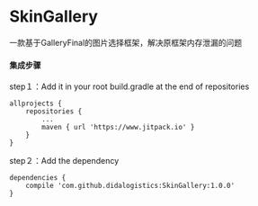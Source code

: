 # SkinGallery

一款基于GalleryFinal的图片选择框架，解决原框架内存泄漏的问题

#### 集成步骤
step１：Add it in your root build.gradle at the end of repositories

```
allprojects {
	repositories {
		...
		maven { url 'https://www.jitpack.io' }
	}
}
```

step２：Add the dependency

```
dependencies { 
	compile 'com.github.didalogistics:SkinGallery:1.0.0'
}
```
